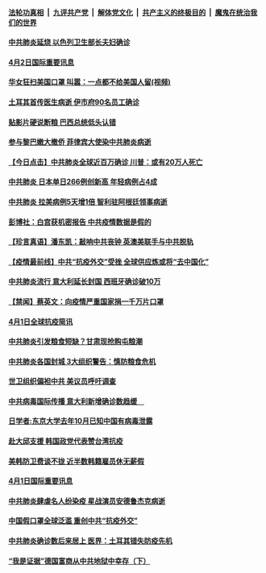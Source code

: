####  [法轮功真相](../../../../basic/blob/master/README.md?t=04021801) &nbsp;|&nbsp; [九评共产党](../../../../9ping.md/blob/master/README.md?t=04021801) &nbsp;|&nbsp; [解体党文化](../../../../jtdwh.md/blob/master/README.md?t=04021801)  &nbsp;|&nbsp; [共产主义的终极目的](../../../../gczydzjmd.md/blob/master/README.md?t=04021801) &nbsp;|&nbsp; [魔鬼在统治我们的世界](../../../../mgztzwmdsj.md/blob/master/README.md?t=04021801) 

#### [中共肺炎延烧 以色列卫生部长夫妇确诊](../pages/prog202/a102814142.md?t=04021801) 

#### [4月2日国际重要讯息](../pages/prog202/a102814155.md?t=04021801) 

#### [华女狂扫美国口罩 叫嚣：一点都不给美国人留(视频)](../pages/prog202/a102814141.md?t=04021801) 

#### [土耳其首传医生病逝 伊市府90名员工确诊](../pages/prog202/a102814072.md?t=04021801) 

#### [贴影片硬说断粮 巴西总统低头认错](../pages/prog202/a102814056.md?t=04021801) 

#### [参与黎巴嫩大撤侨 菲律宾大使染中共肺炎病逝](../pages/prog202/a102814031.md?t=04021801) 

#### [【今日点击】中共肺炎全球近百万确诊 川普：或有20万人死亡](../pages/prog202/a102813606.md?t=04021801) 

#### [中共肺炎 日本单日266例创新高 年轻病例占4成](../pages/prog202/a102813963.md?t=04021801) 

#### [中共肺炎 拉美病例5天增1倍 智利驻阿根廷领事病逝](../pages/prog202/a102813934.md?t=04021801) 

#### [彭博社：白宫获机密报告 中共疫情数据是假的](../pages/prog202/a102813888.md?t=04021801) 

#### [【珍言真语】潘东凯：敲响中共丧钟 英澳美联手与中共脱轨](../pages/prog202/a102813865.md?t=04021801) 

#### [【疫情最前线】中共“抗疫外交”受挫 全球供应炼或将“去中国化”](../pages/prog202/a102813841.md?t=04021801) 


#### [中共肺炎流行 意大利延长封国 西班牙确诊破10万](../pages/prog202/a102813778.md?t=04021801) 

#### [【禁闻】蔡英文：向疫情严重国家捐一千万片口罩](../pages/prog202/a102813746.md?t=04021801) 

#### [4月1日全球抗疫简讯](../pages/prog202/a102813727.md?t=04021801) 

#### [中共肺炎引发粮食短缺？甘肃现抢购屯粮潮](../pages/prog202/a102813655.md?t=04021801) 

#### [中共肺炎各国封城 3大组织警告：慎防粮食危机](../pages/prog202/a102813626.md?t=04021801) 


#### [世卫组织偏袒中共 美议员呼吁调查](../pages/prog202/a102813582.md?t=04021801) 

#### [中共病毒国际传播 意大利新增确诊数趋缓　](../pages/prog202/a102813562.md?t=04021801) 

#### [日学者:东京大学去年10月已知中国有病毒泄露](../pages/prog202/a102813474.md?t=04021801) 

#### [赴大邱支援 韩国政党代表赞台湾抗疫](../pages/prog202/a102813510.md?t=04021801) 


#### [美韩防卫费谈不拢 近半数韩籍雇员休无薪假](../pages/prog202/a102813377.md?t=04021801) 

#### [4月1日国际重要讯息](../pages/prog202/a102813269.md?t=04021801) 

#### [中共肺炎肆虐名人纷染疫 星战演员安德鲁杰克病逝](../pages/prog202/a102813280.md?t=04021801) 

#### [中国假口罩全球泛滥 重创中共“抗疫外交”](../pages/prog202/a102813222.md?t=04021801) 

#### [中共肺炎确诊数后来居上 医界：土耳其错失防疫先机](../pages/prog202/a102813182.md?t=04021801) 

#### [“我是证据”德国富商从中共地狱中幸存（下）](../pages/prog202/a102813191.md?t=04021801) 

